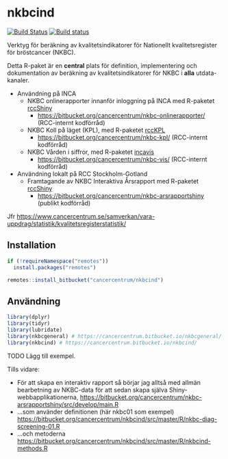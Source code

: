 
<!-- README.md är genererad från README.Rmd. Vänligen redigera den filen. -->

# nkbcind

[![Build
Status](https://travis-ci.org/oc1lojo/nkbcind.svg?branch=master)](https://travis-ci.org/oc1lojo/nkbcind)
[![Build
status](https://ci.appveyor.com/api/projects/status/ebayuxjb2vr1u2vw/branch/master?svg=true)](https://ci.appveyor.com/project/oc1lojo/nkbcind/branch/master)

Verktyg för beräkning av kvalitetsindikatorer för Nationellt
kvalitetsregister för bröstcancer (NKBC).

Detta R-paket är en **central** plats för definition, implementering och
dokumentation av beräkning av kvalitetsindikatorer för NKBC i **alla**
utdata-kanaler.

  - Användning på INCA
      - NKBC onlinerapporter innanför inloggning på INCA med R-paketet
        [rccShiny](https://bitbucket.org/cancercentrum/rccshiny)
          - <https://bitbucket.org/cancercentrum/nkbc-onlinerapporter/>
            (RCC-internt kodförråd)
      - NKBC Koll på läget (KPL), med R-paketet
        [rccKPL](https://bitbucket.org/cancercentrum/rcckpl)
          - <https://bitbucket.org/cancercentrum/nkbc-kpl/> (RCC-internt
            kodförråd)
      - NKBC Vården i siffror, med R-paketet
        [incavis](https://bitbucket.org/cancercentrum/incavis)
          - <https://bitbucket.org/cancercentrum/nkbc-vis/> (RCC-internt
            kodförråd)
  - Användning lokalt på RCC Stockholm-Gotland
      - Framtagande av NKBC Interaktiva Årsrapport med R-paketet
        [rccShiny](https://bitbucket.org/cancercentrum/rccshiny)
          - <https://bitbucket.org/cancercentrum/nkbc-arsrapportshiny>
            (publikt kodförråd)

Jfr
<https://www.cancercentrum.se/samverkan/vara-uppdrag/statistik/kvalitetsregisterstatistik/>

## Installation

``` r
if (!requireNamespace("remotes"))
  install.packages("remotes")

remotes::install_bitbucket("cancercentrum/nkbcind")
```

## Användning

``` r
library(dplyr)
library(tidyr)
library(lubridate)
library(nkbcgeneral) # https://cancercentrum.bitbucket.io/nkbcgeneral/
library(nkbcind) # https://cancercentrum.bitbucket.io/nkbcind/
```

TODO Lägg till exempel.

Tills vidare:

  - För att skapa en interaktiv rapport så börjar jag alltså med allmän
    bearbetning av NKBC-data för att sedan skapa själva
    Shiny-webbapplikationerna,
    <https://bitbucket.org/cancercentrum/nkbc-arsrapportshiny/src/develop/main.R>
  - …som använder definitionen (här nkbc01 som exempel)
    <https://bitbucket.org/cancercentrum/nkbcind/src/master/R/nkbc-diag-screening-01.R>
  - …och metoderna  
    <https://bitbucket.org/cancercentrum/nkbcind/src/master/R/nkbcind-methods.R>
